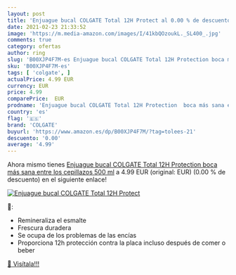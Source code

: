 ```yaml
---
layout: post
title: 'Enjuague bucal COLGATE Total 12H Protect al 0.00 % de descuento'
date: 2021-02-23 21:33:52
image: 'https://m.media-amazon.com/images/I/41kbQOzoukL._SL400_.jpg'
comments: true
category: ofertas
author: ring
slug: 'B00XJP4F7M-es Enjuague bucal COLGATE Total 12H Protection boca más sana...'
sku: 'B00XJP4F7M-es'
tags: [ 'colgate', ]
actualPrice: 4.99 EUR
currency: EUR
price: 4.99
comparePrice:  EUR
prodname: 'Enjuague bucal COLGATE Total 12H Protection  boca más sana entre los cepillazos 500 ml'
country: 'es'
flag: '🇪🇸'
brand: 'COLGATE'
buyurl: 'https://www.amazon.es/dp/B00XJP4F7M/?tag=tolees-21'
descuento: '0.00'
average: '4.99'
---
```


Ahora mismo tienes [Enjuague bucal COLGATE Total 12H Protection  boca más sana entre los cepillazos 500 ml](https://www.amazon.es/dp/B00XJP4F7M/?tag=tolees-21) a 4.99 EUR (original:  EUR) (0.00 %  de descuento) en el siguiente enlace!

[![Enjuague bucal COLGATE Total 12H Protect](https://m.media-amazon.com/images/I/41kbQOzoukL._SL400_.jpg)](https://www.amazon.es/dp/B00XJP4F7M/?tag=tolees-21)

🔎:

- Remineraliza el esmalte
- Frescura duradera
- Se ocupa de los problemas de las encías
- Proporciona 12h protección contra la placa incluso después de comer o beber

[🛒 Visítala!!!](https://www.amazon.es/dp/B00XJP4F7M/?tag=tolees-21)
